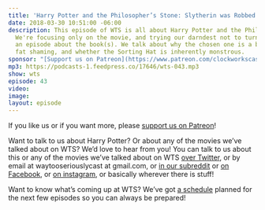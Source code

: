 ```yaml
---
title: 'Harry Potter and the Philosopher’s Stone: Slytherin was Robbed'
date: 2018-03-30 10:51:00 -06:00
description: This episode of WTS is all about Harry Potter and the Philosopher's Stone.
  We're focusing only on the movie, and trying our darndest not to turn this into
  an episode about the book(s). We talk about why the chosen one is a boy, the ethics
  fat shaming, and whether the Sorting Hat is inherently monstrous.
sponsor: "[Support us on Patreon](https://www.patreon.com/clockworkscast)"
mp3: https://podcasts-1.feedpress.co/17646/wts-043.mp3
show: wts
episode: 43
video: 
image: 
layout: episode
---
```


If you like us or if you want more, please [support us on Patreon](https://www.patreon.com/clockworkscast)!

Want to talk to us about Harry Potter? Or about any of the movies we’ve talked about on WTS? We’d love to hear from you! You can talk to us about this or any of the movies we’ve talked about on WTS [over Twitter](http://www.twitter.com/wtscast), or by email at waytooseriouslycast at gmail.com, or [in our subreddit](https://www.reddit.com/r/Goodstuff_fm/) or [on Facebook](http://www.facebook.com/wtscast), or [on instagram](https://www.instagram.com/waytooseriously/), or basically wherever there is stuff!

Want to know what’s coming up at WTS? We’ve got [a schedule](https://docs.google.com/document/d/1f6fvTgbzQOCUD_potL6mWClmSC3D2cOBgKz36OwSC68) planned for the next few episodes so you can always be prepared!
